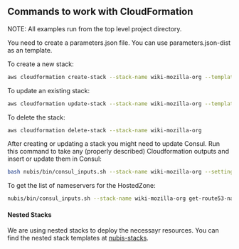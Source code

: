 ﻿## Commands to work with CloudFormation

NOTE: All examples run from the top level project directory.

You need to create a parameters.json file. You can use parameters.json-dist as an template.

To create a new stack:
```bash
aws cloudformation create-stack --stack-name wiki-mozilla-org --template-body file://nubis/cloudformation/main.json --parameters file://nubis/cloudformation/parameters.json
```

To update an existing stack:
```bash
aws cloudformation update-stack --stack-name wiki-mozilla-org --template-body file://nubis/cloudformation/main.json --parameters file://nubis/cloudformation/parameters.json
```

To delete the stack:
```bash
aws cloudformation delete-stack --stack-name wiki-mozilla-org
```

After creating or updating a stack you might need to update Consul. Run this command to take any (properly described) Cloudformation outputs and insert or update them in Consul:
```bash
bash nubis/bin/consul_inputs.sh --stack-name wiki-mozilla-org --settings nubis/cloudformation/parameters.json get-and-update
```

To get the list of nameservers for the HostedZone:
```bash
nubis/bin/consul_inputs.sh --stack-name wiki-mozilla-org get-route53-nameservers
```

#### Nested Stacks

We are using nested stacks to deploy the necessayr resources. You can find the nested stack templates at [nubis-stacks](https://github.com/Nubisproject/nubis-stacks).